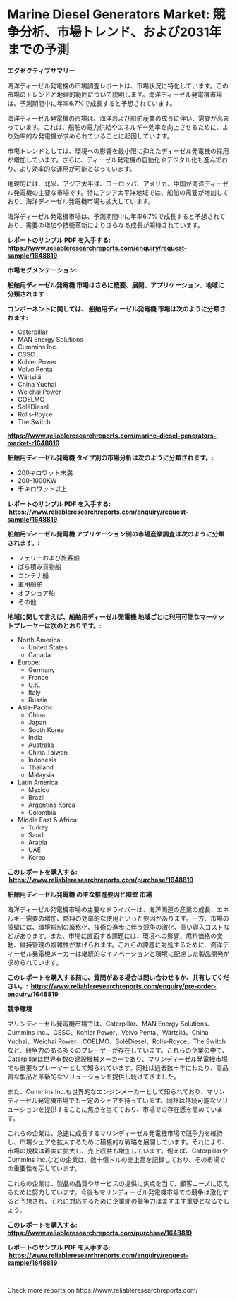 <p><h1>Marine Diesel Generators Market: 競争分析、市場トレンド、および2031年までの予測</h1></p><p><strong>エグゼクティブサマリー</strong></p>
<p><p>海洋ディーゼル発電機の市場調査レポートは、市場状況に特化しています。この市場のトレンドと地理的範囲について説明します。海洋ディーゼル発電機市場は、予測期間中に年率6.7%で成長すると予想されています。</p><p>海洋ディーゼル発電機の市場は、海洋および船舶産業の成長に伴い、需要が高まっています。これは、船舶の電力供給やエネルギー効率を向上させるために、より効率的な発電機が求められていることに起因しています。</p><p>市場トレンドとしては、環境への影響を最小限に抑えたディーゼル発電機の採用が増加しています。さらに、ディーゼル発電機の自動化やデジタル化も進んでおり、より効率的な運用が可能となっています。</p><p>地理的には、北米、アジア太平洋、ヨーロッパ、アメリカ、中国が海洋ディーゼル発電機の主要な市場です。特にアジア太平洋地域では、船舶の需要が増加しており、海洋ディーゼル発電機市場も拡大しています。</p><p>海洋ディーゼル発電機市場は、予測期間中に年率6.7%で成長すると予想されており、需要の増加や技術革新によりさらなる成長が期待されています。</p></p>
<p><strong>レポートのサンプル PDF を入手する: <a href="https://www.reliableresearchreports.com/enquiry/request-sample/1648819">https://www.reliableresearchreports.com/enquiry/request-sample/1648819</a></strong></p>
<p><strong>市場セグメンテーション:</strong></p>
<p><strong> 船舶用ディーゼル発電機 市場はさらに概要、展開、アプリケーション、地域に分類されます :</strong></p>
<p><strong>コンポーネントに関しては、 船舶用ディーゼル発電機 市場は次のように分類されます: &nbsp;</strong></p>
<p><ul><li>Caterpillar</li><li>MAN Energy Solutions</li><li>Cummins Inc.</li><li>CSSC</li><li>Kohler Power</li><li>Volvo Penta</li><li>Wärtsilä</li><li>China Yuchai</li><li>Weichai Power</li><li>COELMO</li><li>SoléDiesel</li><li>Rolls-Royce</li><li>The Switch</li></ul></p>
<p><strong><a href="https://www.reliableresearchreports.com/marine-diesel-generators-market-r1648819">https://www.reliableresearchreports.com/marine-diesel-generators-market-r1648819</a></strong></p>
<p><strong> 船舶用ディーゼル発電機 タイプ別の市場分析は次のように分類されます。:</strong></p>
<p><ul><li>200キロワット未満</li><li>200-1000KW</li><li>千キロワット以上</li></ul></p>
<p><strong>レポートのサンプル PDF を入手する: &nbsp;<a href="https://www.reliableresearchreports.com/enquiry/request-sample/1648819">https://www.reliableresearchreports.com/enquiry/request-sample/1648819</a></strong></p>
<p><strong> 船舶用ディーゼル発電機 アプリケーション別の市場産業調査は次のように分類されます。:</strong></p>
<p><ul><li>フェリーおよび旅客船</li><li>ばら積み貨物船</li><li>コンテナ船</li><li>軍用船舶</li><li>オフショア船</li><li>その他</li></ul></p>
<p><strong>地域に関して言えば、船舶用ディーゼル発電機 地域ごとに利用可能なマーケットプレーヤーは次のとおりです。:</strong></p>
<p><ul>
    <li>
        North America:
        <ul>
            <li>United States</li>
            <li>Canada</li>
        </ul>
    </li>
    <li>
        Europe:
        <ul>
            <li>Germany</li>
            <li>France</li>
            <li>U.K.</li>
            <li>Italy</li>
            <li>Russia</li>
        </ul>
    </li>
    <li>
        Asia-Pacific:
        <ul>
            <li>China</li>
            <li>Japan</li>
            <li>South Korea</li>
            <li>India</li>
            <li>Australia</li>
            <li>China Taiwan</li>
            <li>Indonesia</li>
            <li>Thailand</li>
            <li>Malaysia</li>
        </ul>
    </li>
    <li>
        Latin America:
        <ul>
            <li>Mexico</li>
            <li>Brazil</li>
            <li>Argentina Korea</li>
            <li>Colombia</li>
        </ul>
    </li>
    <li>
        Middle East & Africa:
        <ul>
            <li>Turkey</li>
            <li>Saudi</li>
            <li>Arabia</li>
            <li>UAE</li>
            <li>Korea</li>
        </ul>
    </li>
    </ul></p>
<p><strong>このレポートを購入する: &nbsp;<a href="https://www.reliableresearchreports.com/purchase/1648819">https://www.reliableresearchreports.com/purchase/1648819</a></strong></p>
<p><strong>船舶用ディーゼル発電機 の主な推進要因と障壁 市場</strong></p>
<p><p>海洋ディーゼル発電機市場の主要なドライバーは、海洋関連の産業の成長、エネルギー需要の増加、燃料の効率的な使用といった要因があります。一方、市場の障壁には、環境規制の厳格化、技術の進歩に伴う競争の激化、高い導入コストなどがあります。また、市場に直面する課題には、環境への影響、燃料価格の変動、維持管理の複雑性が挙げられます。これらの課題に対処するために、海洋ディーゼル発電機メーカーは継続的なイノベーションと環境に配慮した製品開発が求められています。</p></p>
<p><strong>このレポートを購入する前に、質問がある場合は問い合わせるか、共有してください。:&nbsp; <a href="https://www.reliableresearchreports.com/enquiry/pre-order-enquiry/1648819">https://www.reliableresearchreports.com/enquiry/pre-order-enquiry/1648819</a></strong></p>
<p><strong>競争環境</strong></p>
<p><p>マリンディーゼル発電機市場では、Caterpillar、MAN Energy Solutions、Cummins Inc.、CSSC、Kohler Power、Volvo Penta、Wärtsilä、China Yuchai、Weichai Power、COELMO、SoléDiesel、Rolls-Royce、The Switchなど、競争力のある多くのプレーヤーが存在しています。これらの企業の中で、Caterpillarは世界有数の建設機械メーカーであり、マリンディーゼル発電機市場でも重要なプレーヤーとして知られています。同社は過去数十年にわたり、高品質な製品と革新的なソリューションを提供し続けてきました。</p><p>また、Cummins Inc.も世界的なエンジンメーカーとして知られており、マリンディーゼル発電機市場でも一定のシェアを持っています。同社は持続可能なソリューションを提供することに焦点を当てており、市場での存在感を高めています。</p><p>これらの企業は、急速に成長するマリンディーゼル発電機市場で競争力を維持し、市場シェアを拡大するために積極的な戦略を展開しています。それにより、市場の規模は着実に拡大し、売上収益も増加しています。例えば、CaterpillarやCummins Inc.などの企業は、数十億ドルの売上高を記録しており、その市場での重要性を示しています。</p><p>これらの企業は、製品の品質やサービスの提供に焦点を当て、顧客ニーズに応えるために努力しています。今後もマリンディーゼル発電機市場での競争は激化すると予想され、それに対応するために企業間の競争力はますます重要となるでしょう。</p></p>
<p><strong>このレポートを購入する: &nbsp; <a href="https://www.reliableresearchreports.com/purchase/1648819">https://www.reliableresearchreports.com/purchase/1648819</a></strong></p>
<p><strong>レポートのサンプル PDF を入手する: &nbsp;<a href="https://www.reliableresearchreports.com/enquiry/request-sample/1648819">https://www.reliableresearchreports.com/enquiry/request-sample/1648819</a></strong><strong></strong></p>
<p>&nbsp;</p>
<p>Check more reports on https://www.reliableresearchreports.com/</p>